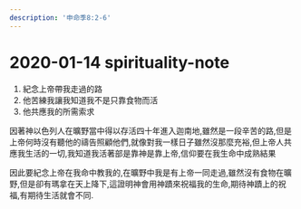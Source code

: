```yaml
---
description: '申命季8:2-6'
---
```


# 2020-01-14 spirituality-note

1. 紀念上帝帶我走過的路
2. 他苦練我讓我知道我不是只靠食物而活
3. 他共應我的所需索求

因著神以色列人在曠野當中得以存活四十年進入迦南地,雖然是一段辛苦的路,但是上帝何時沒有聽他的禱告照顧他們,就像對我一樣日子雖然沒那麼充裕,但上帝人共應我生活的一切,我知道我活著部是靠神是靠上帝,信仰要在我生命中成熟結果

因此要紀念上帝在我命中教我的,在曠野中我是有上帝一同走過,雖然沒有食物在曠野,但是卻有瑪拿在天上降下,這證明神會用神蹟來祝福我的生命,期待神蹟上的祝福,有期待生活就會不同.

